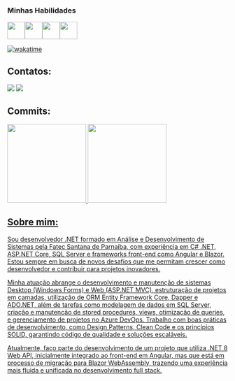 ### Minhas Habilidades
<img loading="lazy" src="https://cdn.jsdelivr.net/gh/devicons/devicon@latest/icons/angular/angular-original.svg" width="40" height="40"/><img loading="lazy" src="https://cdn.jsdelivr.net/gh/devicons/devicon@latest/icons/blazor/blazor-original.svg" width="40" height="40"/><img loading="lazy" src="https://cdn.jsdelivr.net/gh/devicons/devicon@latest/icons/csharp/csharp-original.svg" width="40" eight="40"/><img loading="lazy" src="https://cdn.jsdelivr.net/gh/devicons/devicon@latest/icons/azuresqldatabase/azuresqldatabase-original.svg" width="40" height="40"/>

[![wakatime](https://wakatime.com/badge/user/018ef35e-7227-4553-a2de-135972d6669a.svg)](https://wakatime.com/@018ef35e-7227-4553-a2de-135972d6669a)

## Contatos:

<div>
<a href = "mailto:kelvinsantosdarocha@gmail.com"><img loading="lazy" src="https://img.shields.io/badge/Gmail-D14836?style=for-the-badge&logo=gmail&logoColor=white" target="_blank"></a>
<a href="https://www.linkedin.com/in/kelvinsnts" target="_blank"><img loading="lazy" src="https://img.shields.io/badge/-LinkedIn-%230077B5?style=for-the-badge&logo=linkedin&logoColor=white" target="_blank"></a>   
</div>

## Commits: 

<div>
<a href="https://github.com/iKelviin">
<img loading="lazy" height="180em" src="https://github-readme-stats.vercel.app/api/top-langs/?username=iKelviin&layout=compact&langs_count=7&theme=dracula"/>
<img loading="lazy" height="180em" src="https://github-readme-stats.vercel.app/api?username=iKelviin&show_icons=true&theme=dracula&include_all_commits=true&count_private=true"/>
</div>

## Sobre mim:

Sou desenvolvedor .NET formado em Análise e Desenvolvimento de Sistemas pela Fatec Santana de Parnaíba, com experiência em C# .NET, ASP.NET Core, SQL Server e frameworks front-end como Angular e Blazor. Estou sempre em busca de novos desafios que me permitam crescer como desenvolvedor e contribuir para projetos inovadores.

Minha atuação abrange o desenvolvimento e manutenção de sistemas Desktop (Windows Forms) e Web (ASP.NET MVC), estruturação de projetos em camadas, utilização de ORM Entity Framework Core, Dapper e ADO.NET, além de tarefas como modelagem de dados em SQL Server, criação e manutenção de stored procedures, views, otimização de queries, e gerenciamento de projetos no Azure DevOps. Trabalho com boas práticas de desenvolvimento, como Design Patterns, Clean Code e os princípios SOLID, garantindo código de qualidade e soluções escaláveis.

Atualmente, faço parte do desenvolvimento de um projeto que utiliza .NET 8 Web API, inicialmente integrado ao front-end em Angular, mas que está em processo de migração para Blazor WebAssembly, trazendo uma experiência mais fluida e unificada no desenvolvimento full stack.

          
